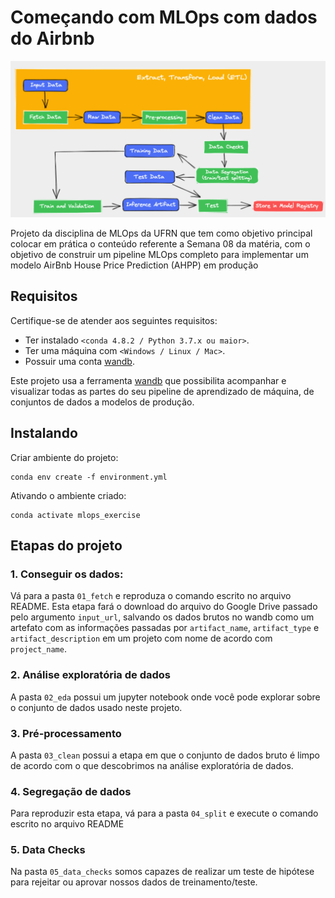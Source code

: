 # Começando com MLOps com dados do Airbnb

<img src="images/pipeline.png" alt="mlops pipeline">

Projeto da disciplina de MLOps da UFRN que tem como objetivo principal colocar em prática o conteúdo referente a Semana 08 da matéria, com o objetivo de construir um pipeline MLOps completo para implementar um modelo AirBnb House Price Prediction (AHPP) em produção

## Requisitos

Certifique-se de atender aos seguintes requisitos:

* Ter instalado `<conda 4.8.2 / Python 3.7.x ou maior>`.
* Ter uma máquina com `<Windows / Linux / Mac>`.
* Possuir uma conta [wandb](https://wandb.ai/site).

Este projeto usa a ferramenta [wandb](https://wandb.ai/site) que possibilita acompanhar e visualizar todas as partes do seu pipeline de aprendizado de máquina, de conjuntos de dados a modelos de produção.

## Instalando

Criar ambiente do projeto:
```
conda env create -f environment.yml
```

Ativando o ambiente criado:
```
conda activate mlops_exercise
```

## Etapas do projeto

### 1. Conseguir os dados:

Vá para a pasta `01_fetch` e reproduza o comando escrito no arquivo README. Esta etapa fará o download do arquivo do Google Drive passado pelo argumento `input_url`, salvando os dados brutos no wandb como um artefato com as informações passadas por `artifact_name`, `artifact_type` e `artifact_description` em um projeto com nome de acordo com `project_name`.

### 2. Análise exploratória de dados

A pasta `02_eda` possui um jupyter notebook onde você pode explorar sobre o conjunto de dados usado neste projeto.

### 3. Pré-processamento

A pasta `03_clean` possui a etapa em que o conjunto de dados bruto é limpo de acordo com o que descobrimos na análise exploratória de dados.

### 4. Segregação de dados

Para reproduzir esta etapa, vá para a pasta `04_split` e execute o comando escrito no arquivo README

### 5. Data Checks
Na pasta `05_data_checks` somos capazes de realizar um teste de hipótese para rejeitar ou aprovar nossos dados de treinamento/teste. 
